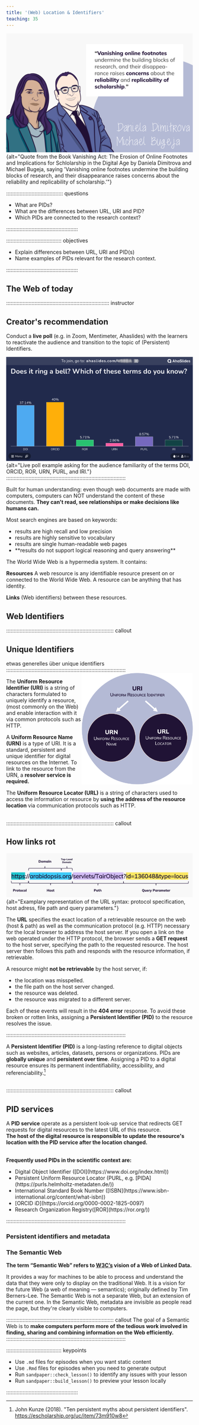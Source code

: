 ```yaml
---
title: '(Web) Location & Identifiers'
teaching: 35
---
```


![**Bugeja, M., Dimitrova, D.** (2010) in "_Vanishing Act: The Erosion of Online Footnotes and Implications for Scholarship in the Digital Age_." Litwin Books. <a href="https://dr.lib.iastate.edu/handle/20.500.12876/96527" target="_blank">https://dr.lib.iastate.edu/handle/20.500.12876/96527</a>](fig/dimitrovaBugejaQuote.png){alt="Quote from the Book Vanishing Act: The Erosion of Online Footnotes and Implications for Schlolarship in the Digital Age by Daniela Dimitrova and Michael Bugeja, saying 'Vanishing online footnotes undermine the building blocks of research, and their disappearance raises concerns about the reliability and replicability of scholarship.'"}
<br>

:::::::::::::::::::::::::::::::::::::: questions 

- What are PIDs?
- What are the differences between URL, URI and PID?
- Which PIDs are connected to the research context?

::::::::::::::::::::::::::::::::::::::::::::::::

::::::::::::::::::::::::::::::::::::: objectives

- Explain differences between URL, URI and PID(s)
- Name examples of PIDs relevant for the research context.

::::::::::::::::::::::::::::::::::::::::::::::::

## The Web of today

::::::::::::::::::::::::::::::::::::::::::::::::::::::::::::::::::::: instructor
## Creator's recommendation

Conduct a **live poll** (e.g. in Zoom, Mentimeter, Ahaslides) with the learners to reactivate the audience and transition to the topic of (Persistent) Identifiers.

![](files/exampleAhaslidesPid.png){alt="Live poll example asking for the audience familiarity of the terms DOI, ORCID, ROR, URN, PURL, and IRI."}
::::::::::::::::::::::::::::::::::::::::::::::::::::::::::::::::::::::::::::::::

Built for human understanding: even though web documents are made with computers, computers can NOT understand the content of these documents. **They can't read, see relationships or make decisions like humans can.**

Most search engines are based on keywords:
<ul>
  <li>results are high recall and low precision</li>
  <li>results are highly sensitive to vocabulary</li>
  <li>results are single human-readable web pages</li>
  <li>**results do not support logical reasoning and query answering**</li>
</ul>

The World Wide Web is a hypermedia system. It contains:

**Resources**
A web resource is any identifiable resource present on or connected to the World Wide Web.
A resource can be anything that has identity.

**Links**
(Web identifiers) between these resources.

## Web Identifiers

:::::::::::::::::::::::::::::::::::::::::::::::::::::::::::::::::::::::: callout
## Unique Identifiers

etwas generelles über unique identifiers
::::::::::::::::::::::::::::::::::::::::::::::::::::::::::::::::::::::::::::::::
<br>
<span>
<img src="fig/uriUrnUrl.png" alt="" height="300px" style="float:right;" alt="Relationship between URI, URN and URL. URN and URL are seperated entities but both are a subtype of URI."/>

The **Uniform Resource Identifier (URI)** is a string of characters formulated to uniquely identify a resource, (most commonly on the Web) and enable interaction with it via common protocols such as HTTP.

A **Uniform Resource Name (URN)** is a type of URI. It is a standard, persistent and unique identifier for digital resources on the Internet. To link to the resource from the URN, a **resolver service is required.**

The **Uniform Resource Locator (URL)** is a string of characters used to access the information or resource by **using the address of the resource location** via communication protocols such as HTTP. </span>
<br><br>


:::::::::::::::::::::::::::::::::::::::::::::::::::::::::::::::::::::::: callout 

## How links rot

![URL Example](fig/urlSyntax.png){alt="Examplary representation of the URL syntax: protocol specification, host adress, file path and query parameters."}

The **URL** specifies the exact location of a retrievable resource on the web (host & path) as well as the communication protocol (e.g. HTTP) necessary for the local browser to address the host server.
If you open a link on the web operated under the HTTP protocol, the browser sends a **GET request** to the host server, specifying the path to the requested resource. The host server then follows this path and responds with the resource information, if retrievable.

A resource might **not be retrievable** by the host server, if:
<ul>
  <li> the location was misspelled.</li>
  <li> the file path on the host server changed.</li>
  <li> the resource was deleted.</li>
  <li> the resource was migrated to a different server.</li>
</ul>

Each of these events will result in the **404 error** response. To avoid these broken or rotten links, assigning a **Persistent Identifier (PID)** to the resource resolves the issue.

::::::::::::::::::::::::::::::::::::::::::::::::::::::::::::::::::::::::::::::::

A **Persistent Identifier (PID)** is a long-lasting reference to digital objects such as websites, articles, datasets, persons or organizations. PIDs are **globally unique** and **persistent over time**. Assigning a PID to a digital resource ensures its permanent indentifiability, accessibility, and referenciability.[^16] <br><br>

:::::::::::::::::::::::::::::::::::::::::::::::::::::::::::::::::::::::: callout
## PID services

A **PID service** operate as a persistent look-up service that redirects GET requests for digital resources to the latest URL of this resource.<br>
**The host of the digital resource is responsible to update the resource's location with the PID service after the location changed.** <br><br>

**Frequently used PIDs in the scientific context are:**
<ul>
  <li>Digital Object Identifier ([DOI](https://www.doi.org/index.html))</li>
  <li>Persistent Uniform Resource Locator (PURL, e.g. [PIDA](https://purls.helmholtz-metadaten.de/))</li>
  <li>International Standard Book Number ([ISBN](https://www.isbn-international.org/content/what-isbn))</li>
  <li>[ORCID iD](https://orcid.org/0000-0002-1825-0097)</li>
  <li>Research Organization Registry([ROR](https://ror.org/))</li>
</ul>

::::::::::::::::::::::::::::::::::::::::::::::::::::::::::::::::::::::::::::::::

### Persistent identifiers and metadata


### The Semantic Web
**The term “Semantic Web” refers to [W3C’s](https://www.w3.org/standards/semanticweb/) vision of a Web of Linked Data.**

It provides a way for machines to be able to process and understand the data that they were only to display on the traditional Web. It is a vision for the future Web (a web of meaning — semantics); originally defined by Tim Berners-Lee. The Semantic Web is not a separate Web, but an extension of the current one. In the Semantic Web, metadata are invisible as people read the page, but they're clearly visible to computers.

:::::::::::::::::::::::::::::::::::::::::::::::::::::::::::::::::::::::: callout 
The goal of a Semantic Web is to **make computers perform more of the tedious work involved in finding, sharing and combining information on the Web efficiently.**
::::::::::::::::::::::::::::::::::::::::::::::::::::::::::::::::::::::::::::::::

::::::::::::::::::::::::::::::::::::: keypoints 

- Use `.md` files for episodes when you want static content
- Use `.Rmd` files for episodes when you need to generate output
- Run `sandpaper::check_lesson()` to identify any issues with your lesson
- Run `sandpaper::build_lesson()` to preview your lesson locally

::::::::::::::::::::::::::::::::::::::::::::::::

[^16]: John Kunze (2018). "Ten persistent myths about persistent identifiers". https://escholarship.org/uc/item/73m910w8
